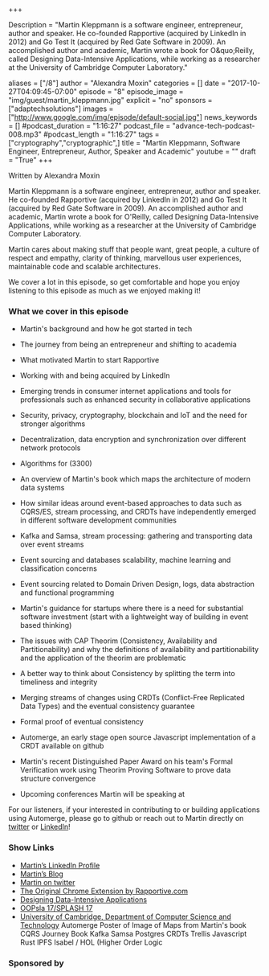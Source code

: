 +++

Description = "Martin Kleppmann is a software engineer, entrepreneur, author and speaker. He co-founded Rapportive (acquired by LinkedIn in 2012) and Go Test It (acquired by Red Gate Software in 2009). An accomplished author and academic, Martin wrote a book for O&quo;Reilly, called Designing Data-Intensive Applications, while working as a researcher at the University of Cambridge Computer Laboratory."

aliases = ["/8"]
author = "Alexandra Moxin"
categories = []
date = "2017-10-27T04:09:45-07:00"
episode = "8"
episode_image = "img/guest/martin_kleppmann.jpg"
explicit = "no"
sponsors = ["adaptechsolutions"]
images = ["http://www.google.com/img/episode/default-social.jpg"]
news_keywords = []
#podcast_duration = "1:16:27"
podcast_file = "advance-tech-podcast-008.mp3"
#podcast_length = "1:16:27"
tags = ["cryptography","cryptographic",]
title = "Martin Kleppmann, Software Engineer, Entrepreneur, Author, Speaker and Academic"
youtube = ""
draft = "True"
+++

Written by Alexandra Moxin

Martin Kleppmann is a software engineer, entrepreneur, author and speaker. He co-founded Rapportive (acquired by LinkedIn in 2012) and Go Test It (acquired by Red Gate Software in 2009). An accomplished author and academic, Martin wrote a book for O'Reilly, called Designing Data-Intensive Applications, while working as a researcher at the University of Cambridge Computer Laboratory.

Martin cares about making stuff that people want, great people, a culture of respect and empathy, clarity of thinking, marvellous user experiences, maintainable code and scalable architectures.

We cover a lot in this episode, so get comfortable and hope you enjoy listening to this episode as much as we enjoyed making it!

### What we cover in this episode

* Martin's background and how he got started in tech
* The journey from being an entrepreneur and shifting to academia
* What motivated Martin to start Rapportive
* Working with and being acquired by LinkedIn
* Emerging trends in consumer internet applications and tools for professionals such as enhanced security in collaborative applications
* Security, privacy, cryptography, blockchain and IoT and the need for stronger algorithms
* Decentralization, data encryption and synchronization over different network protocols
* Algorithms for (3300)
* An overview of Martin's book which maps the architecture of modern data systems
* How similar ideas around event-based approaches to data such as CQRS/ES, stream processing, and CRDTs have independently emerged in different software development communities
* Kafka and Samsa, stream processing: gathering and transporting data over event streams
* Event sourcing and databases scalability, machine learning and classification concerns
* Event sourcing related to Domain Driven Design, logs, data abstraction and functional programming
* Martin's guidance for startups where there is a need for substantial software investment (start with a lightweight way of building in event based thinking)
* The issues with CAP Theorim (Consistency, Availability and Partitionability) and why the definitions of availability and partitionability and the application of the theorim are problematic
* A better way to think about Consistency by splitting the term into timeliness and integrity
* Merging streams of changes using CRDTs (Conflict-Free Replicated Data Types) and the eventual consistency guarantee
* Formal proof of eventual consistency
* Automerge, an early stage open source Javascript implementation of a CRDT available on github
* Martin's recent Distinguished Paper Award on his team's Formal Verification work using Theorim Proving Software to prove data structure convergence


* Upcoming conferences Martin will be speaking at

For our listeners, if your interested in contributing to or building applications using Automerge, please go to github or reach out to Martin directly on [twitter](https://twitter.com/martinkl) or [LinkedIn](https://www.linkedin.com/in/martinkleppmann)!

### Show Links
* [Martin’s LinkedIn Profile](https://www.linkedin.com/in/martinkleppmann)
* [Martin’s Blog](martin.kleppmann.com)
* [Martin on twitter](https://twitter.com/martinkl)
* [The Original Chrome Extension by Rapportive.com](https://chrome.google.com/webstore/detail/rapportive/hihakjfhbmlmjdnnhegiciffjplmdhin?hl=en)
* [Designing Data-Intensive Applications](http://dataintensive.net/buy.html)
* [OOPsla 17/SPLASH 17](https://2017.splashcon.org/)
* [University of Cambridge, Department of Computer Science and Technology](http://www.cl.cam.ac.uk/)
Automerge
Poster of Image of Maps from Martin's book
CQRS Journey Book
Kafka
Samsa
Postgres
CRDTs
Trellis
Javascript
Rust
IPFS
Isabel / HOL (Higher Order Logic


### Sponsored by


